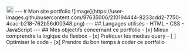 <img src="https://user-images.githubusercontent.com/97635006/210298605-ec78ef10-b664-493f-88ae-e419f0abea13.png" width="20" height="20">
---
# Mon site portfolio
![image](https://user-images.githubusercontent.com/97635006/210194444-8233cdd2-7750-4cac-b218-762b56d00348.png)
---
## Langages utilisés
- HTML
- CSS
- JavaScript
---
## Mes objectifs concernant ce portfolio
- [x] Mieux comprendre la logique de flexbox
- [x] Pratiquer les medias query
- [ ] Optimiser le code
- [x] Prendre du bon temps à coder ce portfolio
